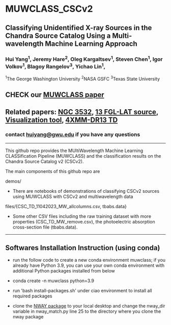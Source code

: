 # MUWCLASS_CSCv2
 
## Classifying Unidentified X-ray Sources in the Chandra Source Catalog Using a Multi-wavelength Machine Learning Approach

### Hui Yang<sup>1</sup>, Jeremy Hare<sup>2</sup>, Oleg Kargaltsev<sup>1</sup>, Steven Chen<sup>1</sup>, Igor Volkov<sup>1</sup>,  Blagoy Rangelov<sup>3</sup>, Yichao Lin<sup>1</sup>,
<sup>1</sup>The George Washington University <sup>2</sup>NASA GSFC <sup>3</sup>Texas State University

## CHECK our [MUWCLASS paper](https://ui.adsabs.harvard.edu/abs/2022ApJ...941..104Y/abstract)
## Related papers: [NGC 3532](https://ui.adsabs.harvard.edu/abs/2023ApJ...948...59C/abstract), [13 FGL-LAT source](https://ui.adsabs.harvard.edu/abs/2024ApJ...961...26R/abstract), [Visualization tool](https://ui.adsabs.harvard.edu/abs/2021RNAAS...5..102Y/abstract), [4XMM-DR13 TD](https://ui.adsabs.harvard.edu/abs/2024arXiv240215684L/abstract)

### contact huiyang@gwu.edu if you have any questions

--- 

This github repo provides the MUltiWavelength Machine Learning CLASSification Pipeline (MUWCLASS) and the classification results on the Chandra Source Catalog v2 (CSCv2).

The main components of this github repo are

demos/
- There are notebooks of demonstrations of classifying CSCv2 sources using MUWCLASS with CSCv2 and multiwavelength data

files/{CSC_TD_11042023_MW_allcolumns.csv, tbabs.data}
- Some other CSV files including the raw training dataset with more properties (CSC_TD_MW_remove.csv), the photoelectric absorption cross-section file (tbabs.data).

--- 

## Softwares Installation Instruction (using conda)

* run the follow code to create a new conda environment muwclass; if you already have Python 3.9, you can use your own conda environment with additional Python packages installed from below

* conda create -n muwclass python=3.9

* run 'bash install-packages.sh' under ciao environment to install all required packages 

* clone the [NWAY package](https://github.com/JohannesBuchner/nway) to your local desktop and change the nway_dir variable in nway_match.py line 25 to the directory where you clone the nway package

 




